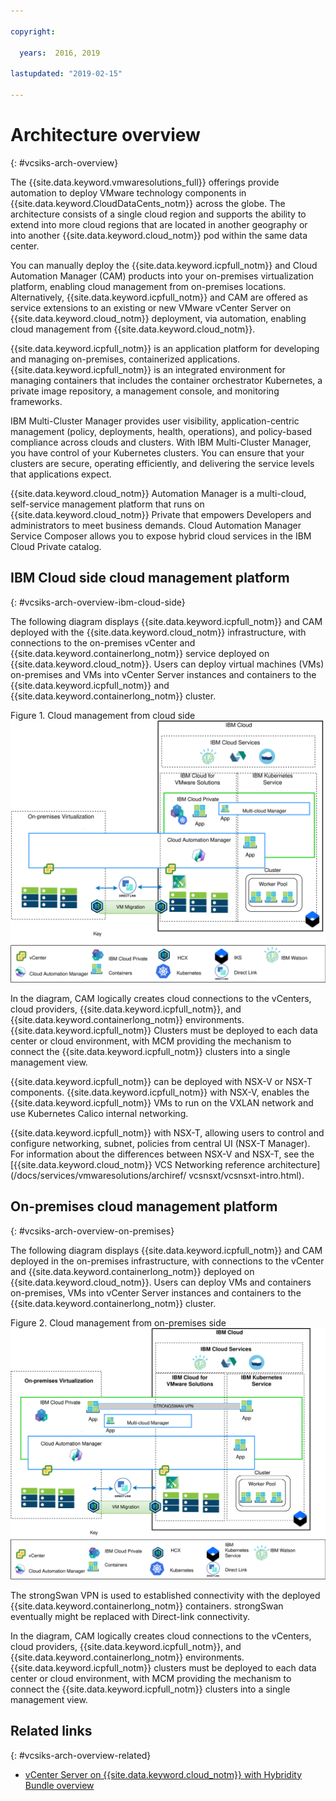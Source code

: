 ```yaml
---

copyright:

  years:  2016, 2019

lastupdated: "2019-02-15"

---
```


# Architecture overview
{: #vcsiks-arch-overview}

The {{site.data.keyword.vmwaresolutions_full}} offerings provide automation to deploy VMware technology components in {{site.data.keyword.CloudDataCents_notm}} across the globe. The architecture consists of a single cloud region and supports the ability to extend into more cloud regions that are located in another geography or into another {{site.data.keyword.cloud_notm}} pod within the same data center.

You can manually deploy the {{site.data.keyword.icpfull_notm}} and Cloud Automation Manager (CAM) products into your on-premises virtualization platform,
enabling cloud management from on-premises locations. Alternatively, {{site.data.keyword.icpfull_notm}}
and CAM are offered as service extensions to an existing or new VMware
vCenter Server on {{site.data.keyword.cloud_notm}} deployment, via automation, enabling
cloud management from {{site.data.keyword.cloud_notm}}.

{{site.data.keyword.icpfull_notm}} is an application platform for developing and managing on-premises,
containerized applications. {{site.data.keyword.icpfull_notm}} is an integrated environment for managing
containers that includes the container orchestrator Kubernetes, a
private image repository, a management console, and monitoring
frameworks.

IBM Multi-Cluster Manager provides user visibility, application-centric
management (policy, deployments, health, operations), and policy-based
compliance across clouds and clusters. With IBM Multi-Cluster Manager,
you have control of your Kubernetes clusters. You can ensure that your
clusters are secure, operating efficiently, and delivering the service
levels that applications expect.

{{site.data.keyword.cloud_notm}} Automation Manager is a multi-cloud, self-service management
platform that runs on {{site.data.keyword.cloud_notm}} Private that empowers Developers and
administrators to meet business demands. Cloud Automation Manager
Service Composer allows you to expose hybrid cloud services in the IBM
Cloud Private catalog.

## IBM Cloud side cloud management platform
{: #vcsiks-arch-overview-ibm-cloud-side}

The following diagram displays {{site.data.keyword.icpfull_notm}} and CAM deployed with the {{site.data.keyword.cloud_notm}}
infrastructure, with connections to the on-premises vCenter and {{site.data.keyword.containerlong_notm}} service deployed on {{site.data.keyword.cloud_notm}}. Users can deploy virtual machines (VMs) on-premises and VMs into vCenter Server
instances and containers to the {{site.data.keyword.icpfull_notm}} and {{site.data.keyword.containerlong_notm}} cluster.

Figure 1. Cloud management from cloud side
![On cloud - cloud management](vcsiks-oncloud-cloudmgt.svg)

In the diagram, CAM logically creates cloud connections to the vCenters,
cloud providers, {{site.data.keyword.icpfull_notm}}, and {{site.data.keyword.containerlong_notm}} environments. {{site.data.keyword.icpfull_notm}} Clusters must be
deployed to each data center or cloud environment, with MCM providing the
mechanism to connect the {{site.data.keyword.icpfull_notm}} clusters into a single management view.

{{site.data.keyword.icpfull_notm}} can be deployed with NSX-V or NSX-T components. {{site.data.keyword.icpfull_notm}} with NSX-V,
enables the {{site.data.keyword.icpfull_notm}} VMs to run on the VXLAN network and use
Kubernetes Calico internal networking.

{{site.data.keyword.icpfull_notm}} with NSX-T, allowing users to control and configure networking,
subnet, policies from central UI (NSX-T Manager). For information about the differences between NSX-V and NSX-T, see the [{{site.data.keyword.cloud_notm}} VCS Networking reference architecture](/docs/services/vmwaresolutions/archiref/
vcsnsxt/vcsnsxt-intro.html).

## On-premises cloud management platform
{: #vcsiks-arch-overview-on-premises}

The following diagram displays {{site.data.keyword.icpfull_notm}} and CAM deployed in the on-premises
infrastructure, with connections to the vCenter and {{site.data.keyword.containerlong_notm}} deployed on {{site.data.keyword.cloud_notm}}. Users can deploy VMs and containers
on-premises, VMs into vCenter Server instances and containers
to the {{site.data.keyword.containerlong_notm}} cluster.

Figure 2. Cloud management from on-premises side
![On-premises - cloud management](vcsiks-onprem-cloudmgt.svg)

The strongSwan VPN is used to established connectivity with the deployed
{{site.data.keyword.containerlong_notm}} containers. strongSwan eventually might be replaced with Direct-link
connectivity.

In the diagram, CAM logically creates cloud connections to the vCenters,
cloud providers, {{site.data.keyword.icpfull_notm}}, and {{site.data.keyword.containerlong_notm}} environments. {{site.data.keyword.icpfull_notm}} clusters must be
deployed to each data center or cloud environment, with MCM providing the
mechanism to connect the {{site.data.keyword.icpfull_notm}} clusters into a single management view.

## Related links
{: #vcsiks-arch-overview-related}

* [vCenter Server on {{site.data.keyword.cloud_notm}} with Hybridity Bundle overview](/docs/services/vmwaresolutions/archiref/vcs?topic=vmware-solutions-vcs-hybridity-intro)
